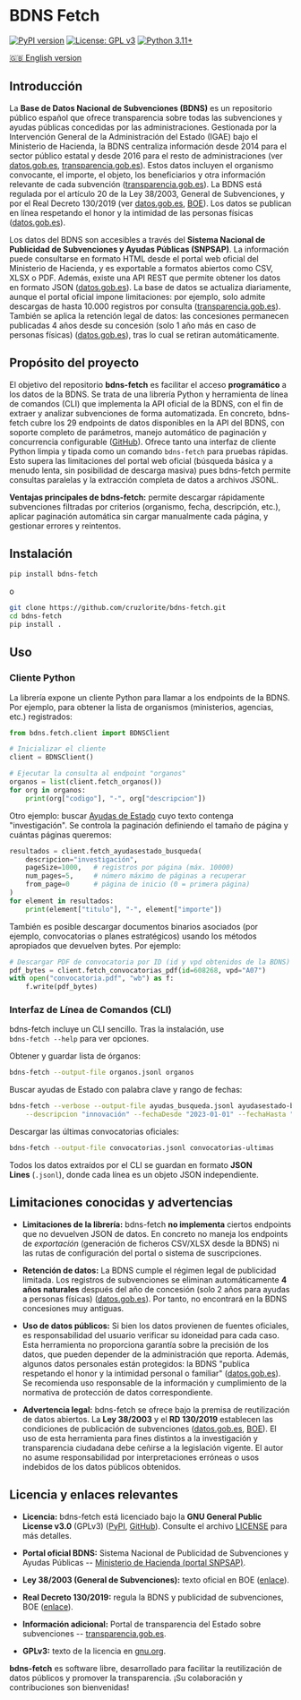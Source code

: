 # BDNS Fetch

[![PyPI version](https://badge.fury.io/py/bdns-fetch.svg)](https://badge.fury.io/py/bdns-fetch)
[![License: GPL v3](https://img.shields.io/badge/License-GPLv3-blue.svg)](https://www.gnu.org/licenses/gpl-3.0)
[![Python 3.11+](https://img.shields.io/badge/python-3.11+-blue.svg)](https://www.python.org/downloads/)

[🇬🇧 English version](./README.en.md)

## Introducción

La **Base de Datos Nacional de Subvenciones (BDNS)** es un repositorio público español que ofrece transparencia sobre todas las subvenciones y ayudas públicas concedidas por las administraciones. Gestionada por la Intervención General de la Administración del Estado (IGAE) bajo el Ministerio de Hacienda, la BDNS centraliza información desde 2014 para el sector público estatal y desde 2016 para el resto de administraciones (ver [datos.gob.es](https://datos.gob.es/en/catalogo/e05188501-base-de-datos-nacional-de-subvenciones#:~:text=La%20Base%20de%20Datos%20Nacional,y%20salvaguardando%20el%20honor%20y), [transparencia.gob.es](https://transparencia.gob.es/transparencia/transparencia_Home/index/PublicidadActiva/Contratos/Subvenciones.html#:~:text=La%20Base%20de%20Datos%20Nacional,las%20Administraciones%20P%C3%BAblicas%20desde%202016)).
Estos datos incluyen el organismo convocante, el importe, el objeto, los beneficiarios y otra información relevante de cada subvención ([transparencia.gob.es](https://transparencia.gob.es/transparencia/transparencia_Home/index/PublicidadActiva/Contratos/Subvenciones.html#:~:text=La%20Base%20de%20Datos%20Nacional,las%20Administraciones%20P%C3%BAblicas%20desde%202016)).
La BDNS está regulada por el artículo 20 de la Ley 38/2003, General de Subvenciones, y por el Real Decreto 130/2019 (ver [datos.gob.es](https://datos.gob.es/en/catalogo/e05188501-base-de-datos-nacional-de-subvenciones#:~:text=la%20intimidad%20personal%20o%20familiar,de%20la%20Administraci%C3%B3n%20del%20Estado), [BOE](https://www.boe.es/buscar/act.php?id=BOE-A-2019-4671#:~:text=Real%20Decreto%20130%2F2019%2C%20de%208,subvenciones%20y%20dem%C3%A1s%20ayudas%20p%C3%BAblicas)).
Los datos se publican en línea respetando el honor y la intimidad de las personas físicas ([datos.gob.es](https://datos.gob.es/en/catalogo/e05188501-base-de-datos-nacional-de-subvenciones#:~:text=en%20el%20Real%20Decreto%20130%2F2019,de%20la%20Administraci%C3%B3n%20del%20Estado)).

Los datos del BDNS son accesibles a través del **Sistema Nacional de Publicidad de Subvenciones y Ayudas Públicas (SNPSAP)**. La información puede consultarse en formato HTML desde el portal web oficial del Ministerio de Hacienda, y es exportable a formatos abiertos como CSV, XLSX o PDF. Además, existe una API REST que permite obtener los datos en formato JSON ([datos.gob.es](https://datos.gob.es/en/catalogo/e05188501-base-de-datos-nacional-de-subvenciones#:~:text=La%20informaci%C3%B3n%20es%20consultable%20en,REST%20en%20formato%20JSON)).
La base de datos se actualiza diariamente, aunque el portal oficial impone limitaciones: por ejemplo, solo admite descargas de hasta 10.000 registros por consulta ([transparencia.gob.es](https://transparencia.gob.es/transparencia/transparencia_Home/index/PublicidadActiva/Contratos/Subvenciones.html#:~:text=Informaci%C3%B3n%20actualizada%20diariamente%20y%20obtenida,000%20registros)).
También se aplica la retención legal de datos: las concesiones permanecen publicadas 4 años desde su concesión (solo 1 año más en caso de personas físicas) ([datos.gob.es](https://datos.gob.es/en/catalogo/e05188501-base-de-datos-nacional-de-subvenciones#:~:text=La%20informaci%C3%B3n%20sobre%20concesiones%20permanecer%C3%A1,que%20%C3%A9sta%20se%C3%B1ale%20plazos%20superiores)), tras lo cual se retiran automáticamente.

## Propósito del proyecto

El objetivo del repositorio **bdns-fetch** es facilitar el acceso **programático** a los datos de la BDNS. Se trata de una librería Python y herramienta de línea de comandos (CLI) que implementa la API oficial de la BDNS, con el fin de extraer y analizar subvenciones de forma automatizada. En concreto, bdns-fetch cubre los 29 endpoints de datos disponibles en la API del BDNS, con soporte completo de parámetros, manejo automático de paginación y concurrencia configurable ([GitHub](https://github.com/cruzlorite/bdns-fetch#:~:text=,line%20interface%20for%20quick%20testing)). Ofrece tanto una interfaz de cliente Python limpia y tipada como un comando `bdns-fetch` para pruebas rápidas. Esto supera las limitaciones del portal web oficial (búsqueda básica y a menudo lenta, sin posibilidad de descarga masiva) pues bdns-fetch permite consultas paralelas y la extracción completa de datos a archivos JSONL.

**Ventajas principales de bdns-fetch:** permite descargar rápidamente subvenciones filtradas por criterios (organismo, fecha, descripción, etc.), aplicar paginación automática sin cargar manualmente cada página, y gestionar errores y reintentos.

## Instalación

```bash
pip install bdns-fetch
```
o

```bash
git clone https://github.com/cruzlorite/bdns-fetch.git
cd bdns-fetch
pip install .
```

## Uso

### Cliente Python

La librería expone un cliente Python para llamar a los endpoints de la BDNS. Por ejemplo, para obtener la lista de organismos (ministerios, agencias, etc.) registrados:

```python
from bdns.fetch.client import BDNSClient

# Inicializar el cliente
client = BDNSClient()

# Ejecutar la consulta al endpoint "organos"
organos = list(client.fetch_organos())
for org in organos:
    print(org["codigo"], "-", org["descripcion"])

```

Otro ejemplo: buscar [Ayudas de Estado](https://es.wikipedia.org/wiki/Ayudas_de_Estado_en_la_Uni%C3%B3n_Europea) cuyo texto contenga "investigación". Se controla la paginación definiendo el tamaño de página y cuántas páginas queremos:

```python
resultados = client.fetch_ayudasestado_busqueda(
    descripcion="investigación",
    pageSize=1000,   # registros por página (máx. 10000)
    num_pages=5,     # número máximo de páginas a recuperar
    from_page=0      # página de inicio (0 = primera página)
)
for element in resultados:
    print(element["titulo"], "-", element["importe"])

```

También es posible descargar documentos binarios asociados (por ejemplo, convocatorias o planes estratégicos) usando los métodos apropiados que devuelven bytes. Por ejemplo:

```python
# Descargar PDF de convocatoria por ID (id y vpd obtenidos de la BDNS)
pdf_bytes = client.fetch_convocatorias_pdf(id=608268, vpd="A07")
with open("convocatoria.pdf", "wb") as f:
    f.write(pdf_bytes)

```

### Interfaz de Línea de Comandos (CLI)

bdns-fetch incluye un CLI sencillo. Tras la instalación, use  
`bdns-fetch --help` para ver opciones.

Obtener y guardar lista de órganos:
```bash
bdns-fetch --output-file organos.jsonl organos
```
Buscar ayudas de Estado con palabra clave y rango de fechas:
```bash
bdns-fetch --verbose --output-file ayudas_busqueda.jsonl ayudasestado-busqueda \
    --descripcion "innovación" --fechaDesde "2023-01-01" --fechaHasta "2024-12-31"
```
Descargar las últimas convocatorias oficiales:
```bash
bdns-fetch --output-file convocatorias.jsonl convocatorias-ultimas
```
Todos los datos extraídos por el CLI se guardan en formato **JSON  
Lines** (`.jsonl`), donde cada línea es un objeto JSON independiente. 

## Limitaciones conocidas y advertencias

-   **Limitaciones de la librería:** bdns-fetch **no implementa** ciertos endpoints que no devuelven JSON de datos. En concreto no maneja los endpoints de _exportación_ (generación de ficheros CSV/XLSX desde la BDNS) ni las rutas de configuración del portal o sistema de suscripciones.

-   **Retención de datos:** La BDNS cumple el régimen legal de publicidad limitada. Los registros de subvenciones se eliminan automáticamente **4 años naturales** después del año de concesión (solo 2 años para ayudas a personas físicas)  ([datos.gob.es](https://datos.gob.es/en/catalogo/e05188501-base-de-datos-nacional-de-subvenciones#:~:text=La%20informaci%C3%B3n%20sobre%20concesiones%20permanecer%C3%A1,que%20%C3%A9sta%20se%C3%B1ale%20plazos%20superiores)).  Por tanto, no encontrará en la BDNS concesiones muy antiguas.

-   **Uso de datos públicos:** Si bien los datos provienen de fuentes oficiales, es responsabilidad del usuario verificar su idoneidad para cada caso. Esta herramienta no proporciona garantía sobre la precisión de los datos, que pueden depender de la administración que reporta. Además, algunos datos personales están protegidos: la BDNS "publica respetando el honor y la intimidad personal o familiar" ([datos.gob.es](https://datos.gob.es/en/catalogo/e05188501-base-de-datos-nacional-de-subvenciones#:~:text=en%20el%20Real%20Decreto%20130%2F2019,de%20la%20Administraci%C3%B3n%20del%20Estado)).  Se recomienda uso responsable de la información y cumplimiento de la normativa de protección de datos correspondiente.

-   **Advertencia legal:** bdns-fetch se ofrece bajo la premisa de reutilización de datos abiertos. La **Ley 38/2003** y el **RD 130/2019** establecen las condiciones de publicación de subvenciones ([datos.gob.es](https://datos.gob.es/en/catalogo/e05188501-base-de-datos-nacional-de-subvenciones#:~:text=la%20intimidad%20personal%20o%20familiar,de%20la%20Administraci%C3%B3n%20del%20Estado),  [BOE](https://www.boe.es/buscar/act.php?id=BOE-A-2019-4671#:~:text=Real%20Decreto%20130%2F2019%2C%20de%208,subvenciones%20y%20dem%C3%A1s%20ayudas%20p%C3%BAblicas)). El uso de esta herramienta para fines distintos a la investigación y transparencia ciudadana debe ceñirse a la legislación vigente. El autor no asume responsabilidad por interpretaciones erróneas o usos indebidos de los datos públicos obtenidos.

## Licencia y enlaces relevantes

-   **Licencia:** bdns-fetch está licenciado bajo la **GNU General Public License v3.0** (GPLv3) ([PyPI](https://pypi.org/project/bdns-fetch/#:~:text=,4.0%2C%20%3E%3D3.11), [GitHub](https://github.com/cruzlorite/bdns-fetch#:~:text=License)). Consulte el archivo [LICENSE](https://chatgpt.com/c/LICENSE) para más detalles.

-   **Portal oficial BDNS:** Sistema Nacional de Publicidad de Subvenciones y Ayudas Públicas -- [Ministerio de Hacienda (portal SNPSAP)](https://www.infosubvenciones.es/).

-   **Ley 38/2003 (General de Subvenciones):** texto oficial en BOE ([enlace](https://www.boe.es/eli/es/l/2003/11/17/38)).

-   **Real Decreto 130/2019:** regula la BDNS y publicidad de subvenciones, BOE ([enlace](https://www.boe.es/eli/es/rd/2019/03/08/130)).

-   **Información adicional:** Portal de transparencia del Estado sobre subvenciones -- [transparencia.gob.es](https://transparencia.gob.es/transparencia/transparencia_Home/index/PublicidadActiva/Contratos/Subvenciones.html).

-   **GPLv3:** texto de la licencia en [gnu.org](https://www.gnu.org/licenses/gpl-3.0.html).

**bdns-fetch** es software libre, desarrollado para facilitar la reutilización de datos públicos y promover la transparencia. ¡Su colaboración y contribuciones son bienvenidas!
